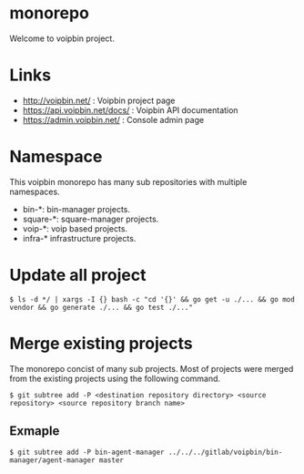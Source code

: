 # monorepo
Welcome to voipbin project.

# Links
* http://voipbin.net/ : Voipbin project page
* https://api.voipbin.net/docs/ : Voipbin API documentation
* https://admin.voipbin.net/ : Console admin page

# Namespace
This voipbin monorepo has many sub repositories with multiple namespaces.

* bin-*: bin-manager projects.
* square-*: square-manager projects.
* voip-*: voip based projects.
* infra-* infrastructure projects.

# Update all project
```
$ ls -d */ | xargs -I {} bash -c "cd '{}' && go get -u ./... && go mod vendor && go generate ./... && go test ./..."
```

# Merge existing projects
The monorepo concist of many sub projects. Most of projects were merged from the existing projects using the following command.
```
$ git subtree add -P <destination repository directory> <source repository> <source repository branch name>
```

## Exmaple
```
$ git subtree add -P bin-agent-manager ../../../gitlab/voipbin/bin-manager/agent-manager master
```